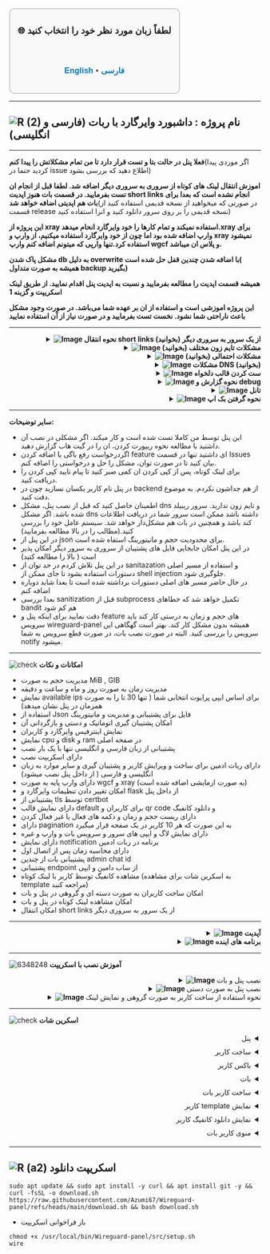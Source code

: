 <div align="center" style="font-family: Arial, sans-serif; font-size: 18px; font-weight: bold; border: 2px solid #ccc; border-radius: 10px; padding: 15px; background-color: #f9f9f9; display: inline-block; line-height: 1.2;">

🌐 لطفاً زبان مورد نظر خود را انتخاب کنید

<br>

<a href="https://github.com/Azumi67/Wireguard-panel/blob/main/README-en.md" style="font-size: 16px; font-weight: bold; text-decoration: none; color: #0078d7;">English</a>
<span style="font-size: 16px; color: #555;">•</span>
<a href="https://github.com/Azumi67/Wireguard-panel/blob/main/README.md" style="font-size: 16px; font-weight: bold; text-decoration: none; color: #0078d7;">فارسی</a>

</div>


----------------------
![R (2)](https://github.com/Azumi67/PrivateIP-Tunnel/assets/119934376/a064577c-9302-4f43-b3bf-3d4f84245a6f)
نام پروژه :  داشبورد وایرگارد با ربات (فارسی و انگلیسی)
---------------------------------------------------------------
----------------------------------

**فعلا پنل در حالت بتا و تست قرار دارد تا من تمام مشکلاتش را پیدا کنم**(اگر موردی پیدا کردید حتما در issue اطلاع دهید که بررسی بشود) 

**اموزش انتقال لینک های کوتاه از سروری به سروری دیگر اضافه شد. لطفا قبل از انجام ان تست بفرمایید. در قسمت بات هنوز اپدیت short links انجام نشده است که بعدا برای بات هم اپدیتی اضافه خواهد شد**(در صورتی که میخواهید از نسخه قدیمی استفاده کنید از قسمت release نسخه قدیمی را بر روی سرور دانلود کنید و انرا استفاده کنید)

**این پروژه از xray استفاده نمیکند و تمام کارها را خود وایرگارد انحام میدهد.‌xray برای وارپ اضافه شده بود اما چون از خود وایرگارد استفاده میکنیم، از وارپ و xray نمیشود استفاده کرد.تنها وارپی که میتونم اضافه کنم وارپ wgcf و پلاس ان میباشد.**

**مشکل پاک شدن db به دلیل overwrite با اضافه شدن چندین قفل حل شده است( همیشه به صورت متداول backup بگیرید)**

**همیشه قسمت اپدیت را مطالعه بفرمایید و نسبت به اپدیت پنل اقدام نمایید. از طریق لینک اسکریپت و گزینه 1**

**این پروژه اموزشی است و استفاده از ان بر عهده شما می‌باشد. در صورت وجود مشکل باعث ناراحتی شما نشود. نخست تست بفرمایید و در صورت نیاز از آن استفاده نمایید**

--------

<div align="right">
  <details>
    <summary><strong><img src="https://github.com/user-attachments/assets/2e0fec0f-69b6-4c1d-b2e5-f755f40211c4" alt="Image"> نحوه انتقال short links از یک سرور به سروری دیگر (بخوانید)</strong></summary>

------------------------------------ 

- در این ورزن جدید پنل، دیگر لینک کوتاه encrypted نشده اند و برای خواندن انها هم به جای انکه decryption انجام شود، تنها از انها کپی میشود. اینکار برای افرادی که سرور زیاد عوض میکنند مناسب میباشد
- نحوه کار به این صورت است. اگر از ورژن قدیمی پنل استفاده کرده اید، نخست پنل را اپدیت کنید و پنل را مانند قبل اجرا کنید. سپس فایل bash را اجرا میکنید. بین http یا https بسته به نیاز خود انتخاب میکنید. ایپی یا دامین و پورت سرور جدید را وارد میکنید تا تمام لینک های کوتاه به روز رسانی شود. سپس پنل را با دستور روبرو systemctl restart wireguard-panel ریست میکنید
- مثال بهتری میزنم : من یک سرور با پنل وایرگارد دارم و میخواهم ان را به سروری دیگر انتقال دهم. نخست نسخه پنل را به اخرین نسخه اپدیت میکنم و پنل را اجرا میکنم. سپس یک بک اپ manual از داخل پنل گرفته و دانلود میکنم. سپس secret.key را از داخل usr/local/bin/Wireguard-panel/src هم به سرور جدید انتقال میدهم. در سرور جدید مانند قبل پنل را نصب و اطلاعات backup را انتقال میدهم و ریستور میکنم. سپس فایل bash را اجرا میکنم و دامین یا ایپی و پورت سرور جدید را وارد میکنم. پنل را دوباره ریست میکنم. اینترفیس ها را فعال میکنم. اگر به درستی انجام داده باشید باید short link ها به درستی کار کند
- باید توجه کنید قعلا این مورد در بات اجرایی نشده است و بعدا اپدیت میکنم
- اگر سروری تغییر نمیدهید میتوانید از نسخه قدیمی پنل که در قسمت release با نام ورژن 1 است استفاده نمایید و نیازی به این کار ندارید
- نکته ای که باید در نظر داشته باشد این است که باید decrypt در سرور اصلی یا در سرور جدید با secret.key که در سرور قدیم ایجاد کرده اید، انجام شود. بهتر است ماندد نمونه مثالی که برای شما اورده ام، پیش بروید
- بعدا فایل secret.key هم در قسمت manual backups قرار میدهم. در حال حاضر short links ها به بک اپ manual اضافه شده است
- دستور فایل bash هم در قسمت پایین قرار میدهم
```
bash <(curl -Ls https://raw.githubusercontent.com/Azumi67/Wireguard-panel/refs/heads/main/short_link.sh --ipv4)

```
- توجه کنید که قبل از استفاده از ورژن جدید، انرا در سروری دیگر تست نمایید تا با مشکلاتی روبرو نشوید. نحوه تبدیل کردن لینک کوتاه سرور قبل در سرور جدید را در قسمت بالا توضیح دادم.
------------------------------------ 
  </details>
</div>
 <div align="right">
  <details>
    <summary><strong><img src="https://github.com/user-attachments/assets/bf3c8113-cdd1-4c57-a744-796d7530d565" alt="Image"> مشکلات تایم زون مختلف (بخوانید)</strong></summary>

------------------------------------ 

- اگر اوپتیمایزر نصب کردید و محاسبه زمان و حجم توقف کرد، حتما به خاطر وجود دو تایم زون در سیستم شما است که تا برطرف نشود، مشکل شما هم حل نمیشود
- باید از دستورات زیر استفاده نمایید تا تایم زون و لوکال تایم با هم سینک باشند
- بعد از سینک کردن ان، باید پنل را ریست نمایید
 <div align="left">
  
```
cat /etc/timezone
به طور مثال این را میبینید : Etc/UTC, Europe/Berlin
ls -l /etc/localtime
به طور مثال این را میبینید :  /usr/share/zoneinfo/Europe/Berlin
خب بین انها تضاد آست و باید درست شود
echo "Europe/Berlin" | sudo tee /etc/timezone
sudo dpkg-reconfigure -f noninteractive tzdata
cat /etc/timezone
ls -l /etc/localtime
بررسی کنید هر دو یکی باشد
timedatectl
حالا اگر همه چی درست بود باید پنل را ریست نمایید
```

------------------------------------ 

  </details>
</div>
 <div align="right">
  <details>
    <summary><strong><img src="https://github.com/user-attachments/assets/0ddf06f0-04c1-4d5a-bbb8-d784015e93d2" alt="Image"> مشکلات احتمالی (بخوانید)</strong></summary>

------------------------------------ 

- اگر سرور شما مشکل dns دارد اول مشکل ان را رفع کنید یا از سرور و Os ای استفاده کنید که چنین مشکلی ندارد. حتی میتوانید dns را از قسمت کانفیگ وایرگارد پاک کنید
- ترجیجا از دبیان 12 استفاده نمایید. من بر روی دبیان 12 و amd مشکلی نداشتم
- دو کاربر با نام یکسان در یک اینترفیس نسازید.
- همیشه اگر مشکلی دارید لطفا فسمت لاگ ها را نگاه کنید یا گزینه debug در config.yaml را به true تغییر دهید
- اگر سرویس شما به هنگام ریست از کار می افتد مشکل شما در virtual env است . پوشه venv در /usr/local/bin/Wireguard-panel/src . ان مشکل را برطرف کنید
- اگر از os ای استفاده میکنید که مشکلات iproute و wireguard tools دارد لطفا اطمینان یابید که چنین مشکلاتی ندارد . در این پنل از مسیر اصلی دستورات که داخل sbin هستند استفاده شده است/چند نمونه مثال پایین اوردم. اگر این مورد خیلی اذیت کرد لطفا اطلاع دهید که مسیر اصلی را پاک کنم و این مشکل حل بشود اما نباید روی بیشتر os ها مشکلی داشته باشد
- فعلا مسیر اصلی دستورات را پاک کردم و این موضوع در bandit به عنوان مورد قابل بازبینی در نظر گرفته میشود تا ببینم بعدا چی میشه
- باید توجه داشته باشید که از داخل موبایل، من پنل را تست نکردم.ممکن است با مشکلاتی مواجه شوید یا با کامپیوتر به ان متصل شوید یا برای مویایل از طریق بات استفاده نمایید.
- کانفیگ وایرگارد را از wg0.conf آغاز کنید و نام های رندوم ندهید
- یوزر و پسورد خود را فراموش نکنید و از گزینه remember me استفاده نمایید
- لطفا حتما به سیستم عامل نصبی خود دقت کنید که چنین مشکلاتی نداشته باشد وگرنه پنل برای شما کار نخواهد کرد.
- اگر دیگران هم دوست داشتند میتوانند سایر os ها را تست کنند و به پنل اضافه کنند .
- پنل اختلالی در تانل شما به وجود نمی اورد. از لوکال ایپی ها همراه با تانل استفاده نمایید. حتما cache و data storage کلاینت خود را در موبایل پاک نمایید. ممکن تانل شما برای این مورد کار نکند.
- از ایپی لوکال در صورت محدودیت بر روی سرورتان استفاده نمایید. به طور مثال geneve - لینک اسکریپت لوکال : https://github.com/Azumi67/6TO4-GRE-IPIP-SIT
- بعد از اپدیت پنل همیشه پنل را ریست کنید. اپدیت هم که به این صورت میباشد که wire را میزنید و گزینه 10  یا از اسکریپت دانلود ، ان را داخل سرور اجرا میکنید و گزینه اول. بعد از اتمام اپدیت، لطفا پنل و بات را ریست نمایید
 <div align="left">
  
```
sudo apt update
sudo apt install iproute2
which ip
باید این مسیر /sbin/ip را نشان دهد
export PATH=$PATH:/sbin:/usr/sbin
sudo chmod +x /sbin/ip

و برای وایرگارد
sudo apt update
sudo apt install wireguard-tools
which wg-quick
sudo ln -s $(which wg-quick) /sbin/wg-quick
sudo chmod +x /sbin/wg-quick

which wg
باید به این صورت باشد
/usr/bin/wg

```

------------------------------------ 

  </details>
</div>

 <div align="right">
  <details>
    <summary><strong><img src="https://github.com/user-attachments/assets/0ddf06f0-04c1-4d5a-bbb8-d784015e93d2" alt="Image"> مشکلات DNS (بخوانید)</strong></summary>

------------------------------------ 

- سرور شما مشکل dns داشته باشد هم کارایی پنل پایین خواهد امد و هم بات از کار می افتد. من از داخل اسکریپت قسمت dns هم برداشتم
- اگر سرور شما مشکل dns دارد، میتوانید از اوپتیمایزر استفاده کنید
- بر روی سرور debian 12 و ubuntu24 میتوانید از دستورات زیر استفاده نمایید
<div align="left">
  
```
sudo nano /etc/systemd/resolved.conf

این مقادیر را به آن اضافه کنید
[Resolve]
DNS=1.1.1.1 8.8.8.8
FallbackDNS=1.0.0.1 8.8.4.4
### now Ctrl + x , y to save ###

sudo systemctl restart systemd-resolved
sudo rm /etc/resolv.conf
sudo ln -s /run/systemd/resolve/resolv.conf /etc/resolv.conf
حالا بررسی کنید که تغییرات اعمال شده است
cat /etc/resolv.conf

```
 <div align="right">
- اگر کانفیگ /etc/resolv.conf شما هر چند دقیقه ریست میشود هم میتوانید با کرون جاب اینکار را انجام دهید

 <div align="left">
  
```
crontab -e
اینو اضافه کنید
* * * * * echo -e "nameserver 1.1.1.1\nnameserver 1.0.0.1" > /etc/resolv.conf

ذخیره کنید و خارج شوید

```
 <div align="right">

- اگر مشکل شما حتی با اوپتیمایزر و پاک کردن dns وایرگارد و حتی systemd-resolve و ست کرون جاب هم درست نشد باید سرور خود را عوض کنید . ترجیحا از دبیان 12 amd استفاده نمایید
- من تا حالا روی سرور های دیجیتال اوشن که تست کردم مشکلی نداشتم.

------------------------------------ 

</details>
</div>

 <div align="right">
  <details>
    <summary><strong><img src="https://github.com/user-attachments/assets/79ca8970-1e05-4e60-bc7c-aa12f3573bbc" alt="Image"> ست کردن قالب دلخواه</strong></summary>

------------------------------------ 
- در قسمت Peers یک قالب دیفالت وجود دارد. میتوانید از قالب دلخواه خود استفاده نمایید
- یک قالب در ابعاد 430 در 500 درست کنید ور در قسمت usr/local/bin/Wireguard-panel/src/static/images با نام template.jpg قرار دهید
- پنل را ریست نمایید . از این به بعد قالب شما به نمایش در خواهد امد

------------------------------------ 

</details>
</div>

 <div align="right">
  <details>
    <summary><strong><img src="https://github.com/user-attachments/assets/dbbc44c0-06c0-405d-80f8-fb8c3a79a874" alt="Image"> نحوه گزارش و debug</strong></summary>

------------------------------------ 
- اگر مشکلی در خود پنل و اجرا نشدنش دارید با دستورهای زیر میتوانید مشکل را متوجه شوید
 <div align="left">
  
```
systemctl status wireguard-panel
systemctl stop wireguard-panel
---------------------------------------
## change debug=false >> debug=true

nano /usr/local/bin/Wireguard-panel/src/config.yaml
پس از تغییر دیباگ، ان را ذخیره کنید و خارج شوید
/usr/local/bin/Wireguard-panel/src/venv/bin/python3 /usr/local/bin/Wireguard-panel/src/app.py
حالا باید ببینید چه خطایی گرفتید تا بشود مشکل شما را فهمید
```
 <div align="right">
  
- برای سرویس های بات هم به همین صورت عمل میکنیم
 <div align="left">
  
```
بسته به نوع سرویس فارسی یا انگلیسی
systemctl status telegram-bot-fa
systemctl stop telegram-bot-fa
/usr/local/bin/Wireguard-panel/src/venv/bin/python /usr/local/bin/Wireguard-panel/src/telegram/robot-fa.py
برای انگلیسی
systemctl status telegram-bot-en
systemctl stop telegram-bot-en
/usr/local/bin/Wireguard-panel/src/venv/bin/python /usr/local/bin/Wireguard-panel/src/telegram/robot.py

حالا باید خطا را ببینید و مشکل را حل کنید
```
<div align="right">
 
- پس از رفع مشکل، سرویس ها را ریست نمایید

---------------

</details>
</div>


 <div align="right">
  <details>
    <summary><strong><img src="https://github.com/user-attachments/assets/1bd45cc6-b800-40b1-a94d-03ed1dac6ce5" alt="Image"> تانل</strong></summary>

------------------------------------ 
- من خودم از لوکال ایپی geneve با پورت فوروارد خودم استفاده میکنم (مصرف شخصی دارم) : https://github.com/Azumi67/proxyforwarder 
-  شما میتوانید از لوکال و dokodemo استفاده نمایید.
- ممکن است پورت فوروارد به کار شما نیاید. برای همین میتوانید از ریورس های frp یا backhaul و حتی تانل udp2raw و چیزل استفاده نمایید.
- برای لوکال ایپی هم میتوانید از این اسکریپت استفاده نمایید : https://github.com/Azumi67/6TO4-GRE-IPIP-SIT
- اگر باز هم مشکل داشتید باید چند کار انجام دهید . با نصب اوپتیمایزر هم تانل را تست کنید و حواستان به فایروال ufw هم باشد
- دقت کنید گاهی اوقات کلاینت وایرگارد در کامپیوتر و موبایل میتواند باعث stuck شدن 92B شود. کامپیوتر را ریست کنید و در داخل موبایل date storage و cache را خالی نمایید
- اگر باز هم مشکل داشتید باید سرور خارج خود را عوض کنید. سپس مشکل شما حل میشود
- بیشتر مورد های تانل وایرگارد در همین موارد خلاصه میشود



</details>
</div>
<div align="right">
  <details>
    <summary><strong><img src="https://github.com/user-attachments/assets/5ca10d06-15c9-45b6-99d0-498bf4e80c9c" alt="Image"> نحوه گرفتن بک اپ</strong></summary>

------------------------------------ 

- از داخل پنل یا بات یک backup دستی ایجاد نمایید. این در پوشه backups با نام manualbackup.zip ذخیره میشود.
- این فایل از محتویات wg interface و db بک اپ میگیرد .
- در صورت نصب پنل جدید همین فایل را در پوشه backups قرار دهید و توسط بات یا پنل ریستور کنید. گزینه ای با این نام داخل پنل و بات موجود میباشد
- روش دیگر برای بازگردانی بک اپ کاربران باز کردن این فایل zip و کپی کردن محتویات فایل های wg0.conf یا wg1.conf به داخل پوشه etc/wireguard است و پوشه db هم در داخل usr/local/bin/Wireguard-panel/src/db بریزید
- یا میتوانید از کل پنل یک کپی در روی کامپیوتر خود بریزید. بهتر است این روش ها را از قبل تست نمایید تا با نحوه کار آن اشنا شوید
- بعد از بازگردانی بک اپ، باید سرویس پنل(wireguard-panel) و بات را ریست نمایید و تمام اینترفیس ها هم باید یک بار غیر فعال و دوباره فعال بشوند.
- همیشه بک اپ به صورت متداول بگیرید تا در صورت بروز مشکل به راحتی، بگ اپ را برگردانید



</details>
</div>

-------------------

**سایر توضیحات:**

- این پنل توسط من کاملا تست شده است و کار میکند. اگر مشکلی در نصب آن داشتید با مطالعه نحوه ریپورت کردن، ان را در گیت هاب گزارش دهید.
- اگردرخواست رفع باگی یا اضافه کردن feature ای داشتید تنها در قسمت Issues بیان کنید تا در صورت توان، مشکل را حل و درخواستی را اضافه کنم.
- برای لینک کوتاه، پس از کپی کردن ان کمی صبر کنید تا پیام تایید کپی کردن را دریافت کنید.
- در پنل نام کاربر یکسان نسازید چون در backend از هم جداشون نکردم. به موضوع دقت کنید.
- اطمینان حاصل کنید که قبل از نصب پنل، مشکل dns و تایم زون ندارید. سرور ریبیلد شده باشد. اگر مشکل dns داشته باشد ممکن است سرور شما در دریافت اطلاعات کند باشد و همچنین در بات هم مشکل‌دار خواهد شد. سیستم عامل خود را بررسی کنید.(مطالب را در بالا مطالعه بفرمایید)
- در این پنل از json برای محدودیت حجم و مانیتورینگ استفاه شده است. 
- در این پنل امکان جابجایی فایل های پشتیبان از سروری به سرور دیگر امکان پذیر است ( بالا را مطالعه کتید)
- در این پنل تلاش کردم در حد توان از sanitazation و استفاده از مسیر اصلی دستورات استفاده بشود تا جای ممکن از shell injection جلوگیری شود.
- در حال حاضر مسیر های اصلی دستورات برداشته شده است تا بعدا شاید دوباره اضافه کنم
- بعدا بررسی sanitization قبل از subprocess تکمیل خواهد شد که خطاهای bandit هم کم شود
- دقت نمایید برای اینکه پنل و feature های حجم و زمان به درستی کار کند باید سرویس wireguard-panel همیشه بدون مشکل کار کند. بهتر است گهگاهی این سرویس را بررسی کنید. البته در صورت نصب بات، در صورت قطع سرویس به شما notify میشود.


----------------------------------

![check](https://github.com/Azumi67/PrivateIP-Tunnel/assets/119934376/13de8d36-dcfe-498b-9d99-440049c0cf14)
**امکانات و نکات**

- مدیریت حجم به صورت MiB , GIB
- مدیریت زمان به صورت روز و ماه و ساعت و دقیقه
- نمایش available ips برای اساس ایپی پرایوت انتخابی شما ( تنها 30 تا را به صورت همزمان در پنل نشان میدهد)
- استفاده از Json فایل برای پشتیبانی و مدیریت و مانیتورینگ
- امکان پشتیبان گیری اتوماتیک و دستی و بازگردانی آن
- نمایش اینترفیس وایرگارد و کاربران
- نمایش cpu و disk و ram در صفحه اصلی
- پشتیبانی از زبان فارسی و انگلیسی تنها با یک بار نصب
- دارای اسکریپت نصب
- دارای ربات ادمین برای ساخت و ویرایش کاربر و پشتیبان گیری و سایر موارد به زبان انگلیسی و فارسی ( از داخل پنل نصب میشود)
- دارای وارپ پایه به صورت wgcf و xray (به صورت ازمایشی اضافه شده است)
- امکان تغییر دادن تنظیمات وایرگارد و flask از داخل پنل
- پشتیبانی از tls توسط certbot
- دارای نمایش قالب default برای کاربران و qr code و دانلود کانفیگ
- دارای ریست حجم و زمان و دکمه های فعال یا غیر فعال کردن
- دارای pagination به این صورت که هر 10 کاربر در یک صفحه قرار میگیرد
- دارای نمایش لاگ و ایپی های سرور و سرویس بات و وارپ و غیره
- دارای نمایش notification برنامه در ربات ادمین
- دارای محاسبه زمان پس از اتصال اول
- پشتیبانی بات از چندین admin chat id
- پشتیبانی endpoint از ساب دامین و ایپی
- مشاهده کانفیگ توسط کاربر با لینک کوتاه (به اسکرین شات برای مشاهده template مراجعه کنید)
- امکان ساخت کاربران به صورت دسته ای و گروهی در پنل و بات
- امکان مشاهده لینک کوتاه در پنل و بات
- امکان انتقال short links از یک سرور به سروری دیگر
-------
  <div align="right">
  <details>
    <summary><strong><img src="https://github.com/Azumi67/Rathole_reverseTunnel/assets/119934376/3cfd920d-30da-4085-8234-1eec16a67460" alt="Image"> آپدیت</strong></summary>
  
------------------------------------ 

- ربات فارسی و انگلیسی اپدیت شد که منو های compact mode داشته باشد
- اسکریپت اپدیت شد که با فراخوانی wire اجرا شود
- اپدیت app.py برای ریدایرکت صفحه register به لاگین در صورت وجود نام کاربری و گذرواژه ( thanks to opiran for mentioning that)
- اپدیت script-fa.js برای حل مشکل refresh peer list در هنگام فیلتر فعال.
- مشکل بالا نیامدن پنل با اضافه شدن pytz module حل شد
- فغلا مسیر اصلی دستورات را پاک کردم و این موضوع در bandit به عنوان مورد قابل بازبینی در نظر گرفته میشود تا ببینم بعدا چی میشه
- اپدیت اسکریپت : از این به بعد میتوانید توسط دستور اسکریپت چه با download.sh یا wire به اپدیت پنل بپردازید ( به صورت ازمایشی اضافه شده است)
- برای بات : تنها chat admin id دسترسی به بات را خواهد داشت
- برای بات : در قسمت peer creation ، اطلاعات کاربر ساخته شده کامل تر شد و mtu هم به ان اضافه شد
- برای بات : فسمت first usage همان محاسبه زمان پس از اتصال اول میباشد
- برای بات : در قسمت settings مشکل mtu برطرف شد
- اپدیت استفاده از چندین admin chat id اضافه شد. با کاما استفاده نمایید مانند 674565756, 6545675
- اپدیت استفاده از ساب دامین به جای Ip هم اضافه شد
- اپدیت encryption فایل telegram.yaml اضافه شد
- اپدیت برای disable & enable notifications که بر اساس health app.py کار کند
- اپدیت pagination انجام شد که دیگر به صفحه نخست باز نگردد
- بات فارسی مشکل پاک شدنش برطرف شد
- اپدیت keepalive به بات اضافه شد
- اپدیت available ips برای بات اضافه شد. از این به بعد به درستی باید ایپی های موجود را نشان دهد
- اپدیت تایم زون در app.py انجام شد
- مشکلات delete peer در صفحه اصلی حل شد
- اپدیت app.py برای مانیتور ترافیک که پس از ریبوت سرور، حجم های مصرفی ریست نشود
- مشکلات mismatch در json فایل برطرف شد
- مشکل ریست و ویرایش نکردن در برنامه برای اینترفیس های به غیر از دیفالت برطرف شد
- اپدیت برای بات : اضافه شدن اطلاعات اضافی برای دانلود کانفیگ و کد qr
- اپدیت برای اسکریپت که از این به بعد قالب های شما را overwrite نکند . از طریق اسکریپت داخل گیت هاب اپدیت نمایید( پس از اپدیت حتما پنل و بات را ریست نمایید)
- اپدیت بات : ریست حجم و ترافیک باید به درستی کار کند
- اپدیت بات : نمایش محتویات conf فایل در زیر آن
- فعلا به json فایل ها tmp قبل از ذخیره کردن اضافه کردم و برای مانیتور و decrement هم قفل گذاشتم تا ببینم مشکل پاک شدن json فایل حل میشود یا خیر
- اضافه شدن اپدیت برای نمایش ندادن کاربرهای اینترفیس در صورت استفاده از pagination
- اضافه کردن چک باکس فعال در صورت وجود geosites
- به تمام مسیر هایی که فایل json را رایت میکند قفل اضافه کرده ام تا نتیجه اش را ببینم. (ممکن است دستور شما تا اجرا شدنش زمان ببرد. دلیلش قفل میباشد که تا دستور قبلی کامل نشود بعدی اجرا نمیشود)
- اپدیت بلاک کردن کاربر زمانی که منقضی شود. الان باید به درستی بلاک کند.
- برای کاربرها template مشاهده کانفیگشان اضافه شد. در داخل بات پس از ساخت کانفیگ در قسمت دانلود کانفیگ یا qr به عنوان لینک کوتاه کانفیگ قابل مشاهده است. در دانلود کانفیگ و qr هم به صورت جداگانه نشان داده خواهد شد
- مشکلات short link و عدم نمایش ساعت در template برطرف شد
- مشکل محدودیت نمایش کاربر برطرف شد
- اپدیت برای template که به درستی زمان و حجم باقی مانده را نشان دهد
- اپدیت برای pagination انجام شد. انیمشن transition برای کانفیگ وایرگارد و pagination اضافه شد.
- اپدیت برای حذف کردن اضافه شد که اگر در ان صفحه کاربری موجود نبود به صفحه قبل بازگردد. اگر موجود بود در همان صفحه بماند. برای ویرایش کاربر هم به همین صورت میباشد
- اپدیت برای toggle peer اضافه شد که در صورت فعال کردن کاربر، به درستی ترافیک ریست شود یعنی نخست پابلیک کی پاک شود و سپس اضافه شود که در ریست ترافیک به تنهایی انجام میشد اما در toggle peer وجود نداشت
- اپدیت برای پنل و بات که از ساخت دسته جمعی کاربران پشتیبانی کند. مقدار-1 در اخر هر نام کاربر اضافه میشود.
- اپدیت لینک کوتاه در پنل انجام شد که لینک کوتاه ان کاربر در صورت موجود بودن ان، قابل کپی کردن باشد. کمی برای کپی کردن صبر کنید تا پیام تایید در پنل دریافت کنید
- اپدیت برای app.py : ریست ترافیک به دلیل حذف کردن پابلیک کی احتمال حذف کاربران در اینترفیس وایرگارد را به دنبال دارد. برای همین قبل از پاک کردن و جلوگیری از این موضوع , بک کپی گرفته میشود و بعد از ریست ترافیک بازگردانی میشود که تا حد زیادی جلوی این مشل را بگیرد( همیشه بک اپ تهیه نمایید تا بیشتر مشخص شود)
- اپدیت برای بات و پنل : از این به بعد میتوانید به صورت 1.1.1.1, 1.0.0.1 مقدارهای dns را وارد نمایید
- اپدیت برای بات : درست شدن ویرایش کاربر و نمایش حجم در qr & download
- اموزش انتقال لینک های کوتاه از سروری به سروری دیگر اضافه شد. لطفا قبل از انجام ان تست بفرمایید. در قسمت بات هنوز اپدیت short links انجام نشده است که بعدا برای بات هم اپدیتی اضافه خواهد شد 


</details>
</div>

<div align="right">
  <details>
    <summary><strong><img src="https://github.com/user-attachments/assets/85ac97ea-8365-4eb7-ae23-8432a77e6dc3" alt="Image"> برنامه های اینده</strong></summary>
  
------------------------------------ 

- اگر تمام کارهای پنل به درستی پیش برود و مشکل خاصی نباشد بعدا شاید در صورت امکان مشاهده ایپی های کاربران و بستن و باز کردن ان هم به پنل اضافه کنم که در صورت وجود تانل به صورت 127.0.0.1 نشان میداد.
- ممکن است وارپ با xray از پنل حذف شود چون از خود وایرگارد استفاده میکنیم و به wgcf نسخه پلاس اضافه شود
- بعدا ممکن است تغییراتی در template بدهم
- ممکن است لیست با pagination در بات اضافه شود که کاربران خود را در ان اینترفیس مشاهده کنید و حتما نیاز نباشد که نام ان را تایپ کنید
- ممکن است اضافه کردن کاربر به صورت دسته جمعی هم اضافه کنم( اضافه شد)
- پس از بررسی پنل در چندین ماه و اطمینان از کارایی ان در شرایط مختلف در صورتی که مشکلی، درسی یا بیماری نداشته باشم، دوست دارم به این پنل Open vpn هم اضافه کنم
- ایده های دیگر در طول زمان در اینجا اضافه میشود


</details>
</div>

--------------------------------

![6348248](https://github.com/Azumi67/PrivateIP-Tunnel/assets/119934376/398f8b07-65be-472e-9821-631f7b70f783)
**آموزش نصب با اسکریپت**
 <div align="right">
  <details>
    <summary><strong><img src="https://github.com/Azumi67/Rathole_reverseTunnel/assets/119934376/fcbbdc62-2de5-48aa-bbdd-e323e96a62b5" alt="Image"> </strong>نصب پنل و بات</summary>

------------------------------------ 

- اجرای اسکریپت دانلود
 
```
sudo apt update && sudo apt install -y curl && apt install git -y && curl -fsSL -o download.sh https://raw.githubusercontent.com/Azumi67/Wireguard-panel/refs/heads/main/download.sh && bash download.sh
```


<p align="right">
  <img src="https://github.com/user-attachments/assets/3c70376b-330b-4ffe-b8f2-60ed18f80a30" alt="Image" />
</p>


- نخست گزینه ها را به ترتیب نصب میکنید تا به گزینه 4 برسید

<p align="right">
  <img src="https://github.com/user-attachments/assets/9a7379c1-f19d-491d-847d-de5342f2c218" alt="Image" />
</p>


- نخست پورت پنل خود را وارد میکنید و سایر موارد را در صورت منابع بهتر در صورت نیاز تغییر میدهید یا به صورت دیفالت به قسمت بعد میروید
- کلید رمز عبور برنامه را وارد نمایید
- در صورت نیاز از tls گزینه yes را وارد نمایید و در صورت نیاز نداشتن به این مورد گزینه No را وارد میکنید و بدون tls استفاده مینمایید
- در صورت وارد کردن yes برای tls، باید ساب دامین و ایمیل خود را وارد نمایید. اطمینان یابید که dns ساب دامین شما به درستی به ایپی سرور شما لینک شده است
- در صورت مشکل نصب، نصب certbot را به صورت دستی انجام دهید و سپس به این مرحله بازگردید
- در صورت استفاده نکردن از tls ادرس داشبورد شما http://publicip:port/home است و در صورت استفاده از tls به صورت https://subdomain:port/home خواهد بود

<p align="right">
  <img src="https://github.com/user-attachments/assets/5f861a94-bb47-4cd2-82ef-cf8c6d78a85c" alt="Image" />
</p>

- قسمت بعدی ست کردن کانفیگ وایرگارد میباشد
- همیشه با wg0 کانفیگ را اغاز کنید و سپس wg1 و wg2
- ایپی پرایوت ورژن 4 باشد و نیازی به ایپی 6 نمیباشد
- پورت و سایر موارد را وارد نمایید.
- در صورت استفاده از فایروال، پورت و رنج پرایوت را باز کنید
<p align="right">
  <img src="https://github.com/user-attachments/assets/c4ce3873-ebd3-435e-8a66-d66a9cf9f260" alt="Image" />
</p>


- این مورد برای اموزش است و تنها پس از نصب اسکریپت و داخل پنل انجام میشود. دقت نمایید که برای استفاده از ربات به زبان انگلیسی، نخست زبان پنل را انگلیسی کنید و سپس ربات را نصب نمایید. فارسی هم به همین صورت میباشد
- برای نصب بات از داخل پنل میتوانید انجام دهید. همان طور که در اسکرین شات مشاهده میکنید توکن باتی که از @BotFather دریافت کردید قرار دهید
- ادرس صفحه هم بر اساس استفاده از tls یا بدون آن خواهد بود. اگر بدون tls است باید http://publicip:port و در صورت آستفاده از tls باید https://subdomain:port قرار دهید
- قسمت بعدی همان کلید api است که از پنل دریافت کرده اید
- قسمت بعدی هم admin chat id رباتی که داخل botfather ساختید را دریافت میکنید . از طریق @userinfobot میتوانید نام ربات خود را بدهید و این مورد را بدست اوردید.
- برای اضافه کردن چندین admin chat id کافی است به این صورت وارد نمایید 676676767 ,67676767 ( استفاده از کاما مانند مثال)
- لطفا تنها از یک بات استفاده نمایید. یا فارسی یا انگلیسی
- سپس گزینه 6 و 7 اسکریپت را نصب کنید و پنل شما اماده است
- در صفحه اصلی ادرس داشبورد خود را مشاهده میکنید

------------------

  </details>
</div>  

 <div align="right">
  <details>
    <summary><strong><img src="https://github.com/Azumi67/Rathole_reverseTunnel/assets/119934376/fcbbdc62-2de5-48aa-bbdd-e323e96a62b5" alt="Image"> </strong>نصب پنل به صورت دستی</summary>

------------------------------------ 

- اجرای دستورات

<div align="left">
  
```
sudo apt update && sudo apt install git -y
cd /usr/local/bin
sudo git clone https://github.com/Azumi67/Wireguard-panel.git
cd /usr/local/bin/Wireguard-panel

sudo apt install -y python3 python3-pip python3-venv git redis nftables iptables wireguard-tools iproute2 \
    fonts-dejavu certbot curl software-properties-common wget

sudo systemctl enable redis-server.service
sudo systemctl start redis-server.service
sudo systemctl status redis-server.service

# creating env

python3 --version
sudo apt update && sudo apt install python3 python3-pip python3-venv
python3 -m venv /usr/local/bin/Wireguard-panel/src/venv
source /usr/local/bin/Wireguard-panel/src/venv/bin/activate
pip install --upgrade pip
pip install python-dotenv python-telegram-bot aiohttp matplotlib qrcode "python-telegram-bot[job-queue]" pyyaml flask-session Flask SQLAlchemy Flask-Limiter Flask-Bcrypt Flask-Caching jsonschema psutil pytz requests pynacl apscheduler redis werkzeug jinja2 fasteners gunicorn pexpect cryptography Pillow arabic-reshaper python-bidi

sudo apt-get install -y libsystemd-dev
deactivate

# permissions

chmod 644 /usr/local/bin/Wireguard-panel/src/config.yaml
chmod -R 600 /usr/local/bin/Wireguard-panel/src/db
chmod -R 700 /usr/local/bin/Wireguard-panel/src/backups
chmod 644 /usr/local/bin/Wireguard-panel/src/telegram/telegram.yaml
chmod 644 /usr/local/bin/Wireguard-panel/src/telegram/config.json
chmod 644 /usr/local/bin/Wireguard-panel/src/install_progress.json
chmod 644 /usr/local/bin/Wireguard-panel/src/api.json
chmod 744 /usr/local/bin/Wireguard-panel/src/install_telegram.sh
chmod 744 /usr/local/bin/Wireguard-panel/src/install_telegram-fa.sh
chmod -R 644 /usr/local/bin/Wireguard-panel/src/static/fonts
chmod -R 644 /usr/local/bin/Wireguard-panel/src/telegram/static/fonts
chmod -R 755 /etc/wireguard

```

- Flask & gunicorn configuration :

```
nano /usr/local/bin/Wireguard-panel/src/config.yaml

###
flask:
  port: 8443
  tls: true
  cert_path: "/etc/letsencrypt/live/subdomain.com/fullchain.pem"
  key_path: "/etc/letsencrypt/live/subdomain.com/privkey.pem"
  secret_key: "azumi"
  debug: false

gunicorn:
  workers: 2
  threads: 1
  loglevel: "info"
  timeout: 120
  accesslog: ""
  errorlog: ""

wireguard:
  config_dir: "/etc/wireguard"
##

```

- Wireguard configuration :

```
nano /etc/wireguard/wg0.conf

##
[Interface]
Address = 166.66.66.1/25
ListenPort = 20821
PrivateKey = aBY+lbhuOlBknLDDi2MbI11LZKEDGOSsvIbWQDuCSX0=
MTU = 1380
DNS = 1.1.1.1

PostUp = iptables -I INPUT -p udp --dport 20821 -j ACCEPT
PostUp = iptables -I FORWARD -i eth0 -o wg0 -j ACCEPT
PostUp = iptables -I FORWARD -i wg0 -j ACCEPT
PostUp = iptables -t nat -A POSTROUTING -o eth0 -j MASQUERADE

PostDown = iptables -D INPUT -p udp --dport 20821 -j ACCEPT
PostDown = iptables -D FORWARD -i eth0 -o wg0 -j ACCEPT
PostDown = iptables -D FORWARD -i wg0 -j ACCEPT
PostDown = iptables -t nat -D POSTROUTING -o eth0 -j MASQUERADE

##

Commands for generating private & pub key :
wg genkey | tee privatekey
cat privatekey | wg pubkey > publickey


```

- Wireguard panel service
```
nano /etc/systemd/system/wireguard-panel.service

##
[Unit]
Description=Wireguard Panel
After=network.target

[Service]
User=root
WorkingDirectory=/usr/local/bin/Wireguard-panel/src
ExecStart=/usr/local/bin/Wireguard-panel/src/venv/bin/python3 /usr/local/bin/Wireguard-panel/src/app.py
Restart=always
Environment=PATH=/usr/local/bin/Wireguard-panel/src/venv/bin:/usr/local/sbin:/usr/local/bin:/usr/sbin:/usr/bin:/sbin:/bin
Environment=LANG=en_US.UTF-8
Environment=LC_ALL=en_US.UTF-8

[Install]
WantedBy=multi-user.target

##
```
------------------------------------ 

  </details>
</div>  
<div align="right">
  <details>
    <summary><strong><img src="https://github.com/Azumi67/Rathole_reverseTunnel/assets/119934376/fcbbdc62-2de5-48aa-bbdd-e323e96a62b5" alt="Image"> </strong>نحوه استفاده از ساخت کاربر به صورت گروهی و نمایش لینک</summary>

------------------------------------ 

- برای ساخت کاربر مانند قدیم عمل میکنید ولی در قسمت پایین، تیک اضافه کردن گروهی را میزنید و تعداد کاربر هم میزنید . بیشتر از 50 نباشد. مثلا 10 تا خوبه

<p align="right">
  <img src="https://github.com/user-attachments/assets/65d942c7-3ab1-43f0-9231-dcaa79dd6636" alt="Image" />
</p>

- نخست نام کاربر مثلا azumi را میدهید و بعد ایپی پرایوت کاربر را انتخاب کنید و سایر موارد هم مانند قبل انتخاب کنید و تیک اضافه کردن گروهی را بزنید و تعداد کاربر بدهید
<p align="right">
  <img src="https://github.com/user-attachments/assets/8760aadf-499c-4faf-aad3-cdf83468d1b2" alt="Image" />
</p>

- برای نمایش لینک کوتاه هم بر روی لینک کلیک کنید و صبر کنید تا پیام تایید کپی را بگیرید. اگر لینک کوتاه موجود باشد به شما پیام success میدهد
- برای بات هم به همین صورت میباشد
<p align="right">
  <img src="https://github.com/user-attachments/assets/2a0b7187-7197-4bc9-b8f8-204ff3b5cca6" alt="Image" />
</p>

- بر روی bulk کلیک میکنید و تعداد کاربر و نام را میدهید


------------------------------------ 

  </details>
</div>  

---------------
![check](https://github.com/user-attachments/assets/723872d1-1594-4d31-b48b-2b1c41adfaa9)
**اسکرین شات**
<div style="direction: rtl; text-align: right;">
  <details>
    <summary style="font-size: 14px; padding: 5px;">پنل</summary>
    <p style="margin: 0; text-align: right;">
     <p align="right">
      <img src="https://github.com/user-attachments/assets/cb754472-6a4a-4511-acde-b037737b600f" alt="menu screen" style="max-width: 100px; height: auto;" />
    </p>
  </details>

  <details>
    <summary style="font-size: 14px; padding: 5px;">ساخت کاربر</summary>
    <p style="margin: 0; text-align: right;">
     <p align="right">
      <img src="https://github.com/user-attachments/assets/d8b799b5-8825-4079-bfbb-e68c9fa1c7c5" alt="menu screen" style="max-width: 100px; height: auto;" />
    </p>
  </details>

  <details>
    <summary style="font-size: 14px; padding: 5px;">باکس کاربر</summary>
    <p style="margin: 0; text-align: right;">
     <p align="right">
      <img src="https://github.com/user-attachments/assets/ec328904-6e78-4536-a08b-600f3a0c6a64" alt="menu screen" style="max-width: 100px; height: auto;" />
    </p>
  </details>

  <details>
    <summary style="font-size: 14px; padding: 5px;">بات</summary>
    <p style="margin: 0; text-align: right;">
     <p align="right">
      <img src="https://github.com/user-attachments/assets/33a595b4-8667-4507-a181-764101d6924f" alt="menu screen" style="max-width: 100px; height: auto;" />
    </p>
  </details>

  <details>
    <summary style="font-size: 14px; padding: 5px;">ساخت کاربر بات</summary>
    <p style="margin: 0; text-align: right;">
     <p align="right">
      <img src="https://github.com/user-attachments/assets/dc478252-de84-4173-9aa8-9233385dbdbd" alt="menu screen" style="max-width: 100px; height: auto;" />
    </p>
  </details>

  <details>
    <summary style="font-size: 14px; padding: 5px;">نمایش template کاربر</summary>
    <p style="margin: 0; text-align: right;">
     <p align="right">
      <img src="https://github.com/user-attachments/assets/926d9ee2-fa13-46a4-a998-5b60080e15c2" alt="menu screen" style="max-width: 100px; height: auto;" />
    </p>
  </details>
 <details>
    <summary style="font-size: 14px; padding: 5px;">نمایش دانلود کانفیگ کاربر</summary>
    <p style="margin: 0; text-align: right;">
     <p align="right">
      <img src="https://github.com/user-attachments/assets/81692c7b-d042-4d09-a1f3-bb1302e24395" alt="menu screen" style="max-width: 100px; height: auto;" />
    </p>
  </details>

  <details>
    <summary style="font-size: 14px; padding: 5px;">منوی کاربر بات</summary>
    <p style="margin: 0; text-align: right;">
     <p align="right">
      <img src="https://github.com/user-attachments/assets/c8fd5c11-74a9-4393-8977-3431e4f76f73" alt="menu screen" style="max-width: 100px; height: auto;" />
    </p>
  </details>
</div>


-----------------------------------------------------

![R (a2)](https://github.com/Azumi67/PrivateIP-Tunnel/assets/119934376/716fd45e-635c-4796-b8cf-856024e5b2b2)
**اسکریپت دانلود**
----------------


```
sudo apt update && sudo apt install -y curl && apt install git -y && curl -fsSL -o download.sh https://raw.githubusercontent.com/Azumi67/Wireguard-panel/refs/heads/main/download.sh && bash download.sh

```

- باز فراخوانی اسکریپت
```
chmod +x /usr/local/bin/Wireguard-panel/src/setup.sh
wire
```
